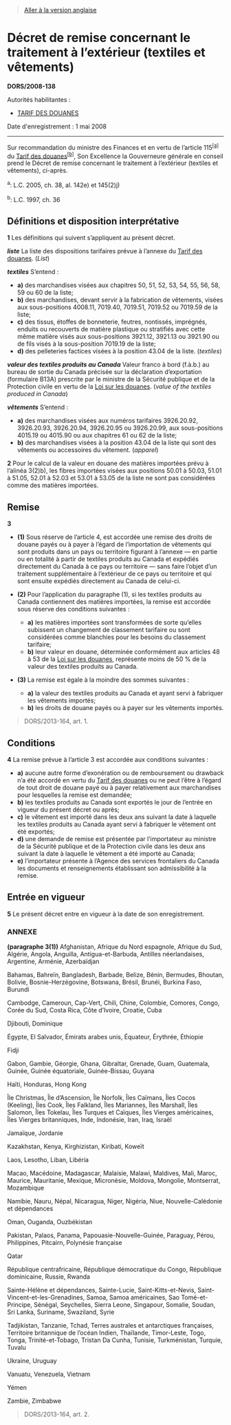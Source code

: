 > [Aller à la version anglaise](/en/Regulations/Statutory%20Orders%20and%20Regulations/2008/138.md)

# Décret de remise concernant le traitement à l’extérieur (textiles et vêtements)

**DORS/2008-138**

Autorités habilitantes : 
- [TARIF DES DOUANES](/fr/Lois/Lois%20du%20Canada/1997/ch.%2036.md)

Date d'enregistrement : 1 mai 2008

----------

Sur recommandation du ministre des Finances et en vertu de l’article 115<sup><a href='#nbp_610822-F_hq_3990'>[a]</a></sup> du [Tarif des douanes](/fr/Lois/Lois%20du%20Canada/1997/ch.%2036.md)<sup><a href='#nbp_610822-F_hq_3991'>[b]</a></sup>, Son Excellence la Gouverneure générale en conseil prend le Décret de remise concernant le traitement à l’extérieur (textiles et vêtements), ci-après.

<a name='nbp_610822-F_hq_3990'><sup>a</sup></a>: L.C. 2005, ch. 38, al. 142e) et 145(2)j)<br />

<a name='nbp_610822-F_hq_3991'><sup>b</sup></a>: L.C. 1997, ch. 36<br />




## Définitions et disposition interprétative


**1** Les définitions qui suivent s’appliquent au présent décret.

***liste*** La liste des dispositions tarifaires prévue à l’annexe du [Tarif des douanes](/fr/Lois/Lois%20du%20Canada/1997/ch.%2036.md). (*List*)

***textiles*** S’entend :
- **a)** des marchandises visées aux chapitres 50, 51, 52, 53, 54, 55, 56, 58, 59 ou 60 de la liste;
- **b)** des marchandises, devant servir à la fabrication de vêtements, visées aux sous-positions 4008.11, 7019.40, 7019.51, 7019.52 ou 7019.59 de la liste;
- **c)** des tissus, étoffes de bonneterie, feutres, nontissés, imprégnés, enduits ou recouverts de matière plastique ou stratifiés avec cette même matière visés aux sous-positions 3921.12, 3921.13 ou 3921.90 ou de fils visés à la sous-position 7019.19 de la liste;
- **d)** des pelleteries factices visées à la position 43.04 de la liste. (*textiles*)

***valeur des textiles produits au Canada*** Valeur franco à bord (f.à.b.) au bureau de sortie du Canada précisée sur la déclaration d’exportation (formulaire B13A) prescrite par le ministre de la Sécurité publique et de la Protection civile en vertu de la [Loi sur les douanes](/fr/Lois/Lois%20du%20Canada/1985/ch.%201%20(2e%20suppl.).md). (*value of the textiles produced in Canada*) 

***vêtements*** S’entend :
- **a)** des marchandises visées aux numéros tarifaires 3926.20.92, 3926.20.93, 3926.20.94, 3926.20.95 ou 3926.20.99, aux sous-positions 4015.19 ou 4015.90 ou aux chapitres 61 ou 62 de la liste;
- **b)** des marchandises visées à la position 43.04 de la liste qui sont des vêtements ou accessoires du vêtement. (*apparel*)



**2** Pour le calcul de la valeur en douane des matières importées prévu à l’alinéa 3(2)b), les fibres importées visées aux positions 50.01 à 50.03, 51.01 à 51.05, 52.01 à 52.03 et 53.01 à 53.05 de la liste ne sont pas considérées comme des matières importées.




## Remise


**3** 

- **(1)** Sous réserve de l’article 4, est accordée une remise des droits de douane payés ou à payer à l’égard de l’importation de vêtements qui sont produits dans un pays ou territoire figurant à l’annexe — en partie ou en totalité à partir de textiles produits au Canada et expédiés directement du Canada à ce pays ou territoire — sans faire l’objet d’un traitement supplémentaire à l’extérieur de ce pays ou territoire et qui sont ensuite expédiés directement au Canada de celui-ci.

- **(2)** Pour l’application du paragraphe (1), si les textiles produits au Canada contiennent des matières importées, la remise est accordée sous réserve des conditions suivantes :
	- **a)** les matières importées sont transformées de sorte qu’elles subissent un changement de classement tarifaire ou sont considérées comme blanchies pour les besoins du classement tarifaire;
	- **b)** leur valeur en douane, déterminée conformément aux articles 48 à 53 de la [Loi sur les douanes](/fr/Lois/Lois%20du%20Canada/1985/ch.%201%20(2e%20suppl.).md), représente moins de 50 % de la valeur des textiles produits au Canada.

- **(3)** La remise est égale à la moindre des sommes suivantes :
	- **a)** la valeur des textiles produits au Canada et ayant servi à fabriquer les vêtements importés;
	- **b)** les droits de douane payés ou à payer sur les vêtements importés.
> DORS/2013-164, art. 1.





## Conditions


**4** La remise prévue à l’article 3 est accordée aux conditions suivantes :
- **a)** aucune autre forme d’exonération ou de remboursement ou drawback n’a été accordé en vertu du [Tarif des douanes](/fr/Lois/Lois%20du%20Canada/1997/ch.%2036.md) ou ne peut l’être à l’égard de tout droit de douane payé ou à payer relativement aux marchandises pour lesquelles la remise est demandée;
- **b)** les textiles produits au Canada sont exportés le jour de l’entrée en vigueur du présent décret ou après;
- **c)** le vêtement est importé dans les deux ans suivant la date à laquelle les textiles produits au Canada ayant servi à fabriquer le vêtement ont été exportés;
- **d)** une demande de remise est présentée par l’importateur au ministre de la Sécurité publique et de la Protection civile dans les deux ans suivant la date à laquelle le vêtement a été importé au Canada;
- **e)** l’importateur présente à l’Agence des services frontaliers du Canada les documents et renseignements établissant son admissibilité à la remise.




## Entrée en vigueur


**5** Le présent décret entre en vigueur à la date de son enregistrement.




### **ANNEXE** 
**(paragraphe 3(1))**
Afghanistan, Afrique du Nord espagnole, Afrique du Sud, Algérie, Angola, Anguilla, Antigua-et-Barbuda, Antilles néerlandaises, Argentine, Arménie, Azerbaïdjan


Bahamas, Bahreïn, Bangladesh, Barbade, Belize, Bénin, Bermudes, Bhoutan, Bolivie, Bosnie-Herzégovine, Botswana, Brésil, Brunéi, Burkina Faso, Burundi


Cambodge, Cameroun, Cap-Vert, Chili, Chine, Colombie, Comores, Congo, Corée du Sud, Costa Rica, Côte d’Ivoire, Croatie, Cuba


Djibouti, Dominique


Égypte, El Salvador, Émirats arabes unis, Équateur, Érythrée, Éthiopie


Fidji


Gabon, Gambie, Géorgie, Ghana, Gibraltar, Grenade, Guam, Guatemala, Guinée, Guinée équatoriale, Guinée-Bissau, Guyana


Haïti, Honduras, Hong Kong


Île Christmas, Île d’Ascension, Île Norfolk, Îles Caïmans, Îles Cocos (Keeling), Îles Cook, Îles Falkland, Îles Mariannes, Îles Marshall, Îles Salomon, Îles Tokelau, Îles Turques et Caïques, Îles Vierges américaines, Îles Vierges britanniques, Inde, Indonésie, Iran, Iraq, Israël


Jamaïque, Jordanie


Kazakhstan, Kenya, Kirghizistan, Kiribati, Koweït


Laos, Lesotho, Liban, Libéria


Macao, Macédoine, Madagascar, Malaisie, Malawi, Maldives, Mali, Maroc, Maurice, Mauritanie, Mexique, Micronésie, Moldova, Mongolie, Montserrat, Mozambique


Namibie, Nauru, Népal, Nicaragua, Niger, Nigéria, Niue, Nouvelle-Calédonie et dépendances


Oman, Ouganda, Ouzbékistan


Pakistan, Palaos, Panama, Papouasie-Nouvelle-Guinée, Paraguay, Pérou, Philippines, Pitcairn, Polynésie française


Qatar


République centrafricaine, République démocratique du Congo, République dominicaine, Russie, Rwanda


Sainte-Hélène et dépendances, Sainte-Lucie, Saint-Kitts-et-Nevis, Saint-Vincent-et-les-Grenadines, Samoa, Samoa américaines, Sao Tomé-et-Principe, Sénégal, Seychelles, Sierra Leone, Singapour, Somalie, Soudan, Sri Lanka, Suriname, Swaziland, Syrie


Tadjikistan, Tanzanie, Tchad, Terres australes et antarctiques françaises, Territoire britannique de l’océan Indien, Thaïlande, Timor-Leste, Togo, Tonga, Trinité-et-Tobago, Tristan Da Cunha, Tunisie, Turkménistan, Turquie, Tuvalu


Ukraine, Uruguay


Vanuatu, Venezuela, Vietnam


Yémen


Zambie, Zimbabwe


> DORS/2013-164, art. 2.



